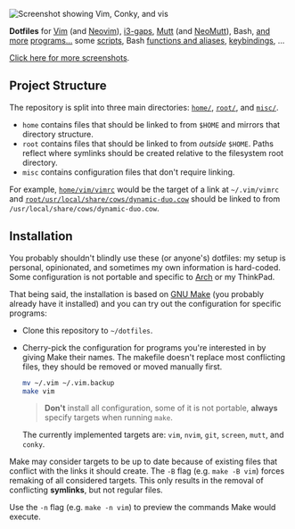 ![](/../media/screenshot.png?raw=true "Screenshot showing Vim, Conky, and vis")

**Dotfiles** for [Vim][vim/] (and [Neovim][]), [i3-gaps][i3/], [Mutt][mutt/] (and
[NeoMutt][]), Bash, [and][conky/] [more][dunst/] [programs][screen/][...][xresources] some
[scripts][bin/], Bash [functions and aliases][bashrc], [keybindings][xbindkeysrc], ...

[Click here for more screenshots](https://imgur.com/a/1bnaT).

## Project Structure

The repository is split into three main directories: [`home/`](home/), [`root/`](root/),
and [`misc/`](misc/).
*   `home` contains files that should be linked to from `$HOME` and mirrors that directory
    structure.
*   `root` contains files that should be linked to from *outside* `$HOME`.  Paths reflect
    where symlinks should be created relative to the filesystem root directory.
*   `misc` contains configuration files that don't require linking.

For example, [`home/vim/vimrc`](home/vim/vimrc) would be the target of a link at
`~/.vim/vimrc` and
[`root/usr/local/share/cows/dynamic-duo.cow`](root/usr/local/share/cows/dynamic-duo.cow)
should be linked to from `/usr/local/share/cows/dynamic-duo.cow`.

## Installation

You probably shouldn't blindly use these (or anyone's) dotfiles: my setup is personal,
opinionated, and sometimes my own information is hard-coded.  Some configuration is not
portable and specific to [Arch][] or my ThinkPad.

That being said, the installation is based on [GNU Make][make] (you probably already have
it installed) and you can try out the configuration for specific programs:

*   Clone this repository to `~/dotfiles`.
*   Cherry-pick the configuration for programs you're interested in by giving Make their
    names.  The makefile doesn't replace most conflicting files, they should be removed or
    moved manually first.

    ```bash
    mv ~/.vim ~/.vim.backup
    make vim
    ```

    >   **Don't** install all configuration, some of it is not portable,  **always**
    >   specify targets when running `make`.

    The currently implemented targets are: `vim`, `nvim`, `git`, `screen`, `mutt`, and
    `conky`.

Make may consider targets to be up to date because of existing files that conflict with
the links it should create.  The `-B` flag (e.g. `make -B vim`) forces remaking of all
considered targets.  This only results in the removal of conflicting **symlinks**, but not
regular files.

Use the `-n` flag (e.g. `make -n vim`) to preview the commands Make would execute.

[vim/]: home/vim/
[neovim]: https://neovim.io
[i3/]: home/config/i3/
[mutt/]: home/mutt/
[neomutt]: https://neomutt.org
[conky/]: home/config/conky/
[dunst/]: home/config/dunst/
[screen/]: home/screenrc
[xresources]: home/Xresources
[bin/]: home/bin/
[bashrc]: home/bashrc
[xbindkeysrc]: home/xbindkeysrc
[make]: https://www.gnu.org/software/make/
[arch]: https://archlinux.org
<!--
[vim]: http://vim.org
[i3-gaps]: https://github.com/Airblader/i3
[mutt]: http://mutt.org
[bash]: https://www.gnu.org/software/bash/
[screen]: https://gnu.org/software/screen/
[irssi/]: home/irssi/
-->

<!-- vim: set tw=90 sts=-1 sw=4 et spell: -->
